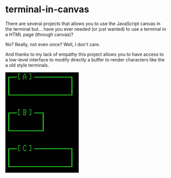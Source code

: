 # terminal-in-canvas

There are several projects that allows you to use the JavaScript canvas in the terminal but... have you ever needed (or just wanted) to use a terminal in a HTML page (through canvas)?

No? Really, not even once? Well, I don't care.

And thanks to my lack of empathy this project allows you to have access to a low-level interface to modify directly a buffer to render characters like the a old style terminals.

![Input Widget demo](assets/demo-input.gif)
